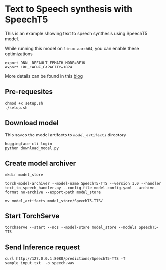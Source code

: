 # Text to Speech synthesis with SpeechT5 

This is an example showing text to speech synthesis using SpeechT5 model.

While  running this model on `linux-aarch64`, you can enable these optimizations

```
export DNNL_DEFAULT_FPMATH_MODE=BF16
export LRU_CACHE_CAPACITY=1024
```
More details can be found in this [blog](https://pytorch.org/blog/optimized-pytorch-w-graviton/)


## Pre-requesites
```
chmod +x setup.sh
./setup.sh
```

## Download model

This saves the model artifacts to `model_artifacts` directory
```
huggingface-cli login
python download_model.py
```

## Create model archiver

```
mkdir model_store

torch-model-archiver --model-name SpeechT5-TTS --version 1.0 --handler text_to_speech_handler.py --config-file model-config.yaml --archive-format no-archive --export-path model_store

mv model_artifacts model_store/SpeechT5-TTS/
```

## Start TorchServe

```
torchserve --start --ncs --model-store model_store --models SpeechT5-TTS
```

## Send Inference request

```
curl http://127.0.0.1:8080/predictions/SpeechT5-TTS -T sample_input.txt  -o speech.wav
```